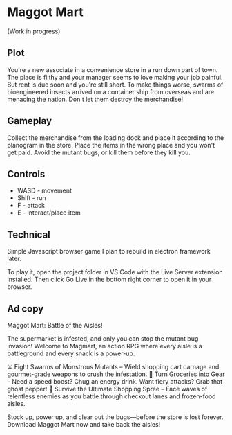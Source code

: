 # Maggot Mart

(Work in progress)

## Plot

You're a new associate in a convenience store in a run down part of town. The place is filthy and your manager seems to love making your job painful. But rent is due soon and you're still short. To make things worse, swarms of bioengineered insects arrived on a container ship from overseas and are menacing the nation. Don't let them destroy the merchandise!

## Gameplay

Collect the merchandise from the loading dock and place it according to the planogram in the store. Place the items in the wrong place and you won't get paid. Avoid the mutant bugs, or kill them before they kill you.

## Controls

- WASD - movement
- Shift - run
- F - attack
- E - interact/place item

## Technical

Simple Javascript browser game I plan to rebuild in electron framework later.

To play it, open the project folder in VS Code with the Live Server extension installed. Then click Go Live in the bottom right corner to open it in your browser.

## Ad copy

Maggot Mart: Battle of the Aisles!

The supermarket is infested, and only you can stop the mutant bug invasion! Welcome to Magmart, an action RPG where every aisle is a battleground and every snack is a power-up.

⚔ Fight Swarms of Monstrous Mutants – Wield shopping cart carnage and gourmet-grade weapons to crush the infestation. 🍎 Turn Groceries into Gear – Need a speed boost? Chug an energy drink. Want fiery attacks? Grab that ghost pepper! 🛒 Survive the Ultimate Shopping Spree – Face waves of relentless enemies as you battle through checkout lanes and frozen-food aisles.

Stock up, power up, and clear out the bugs—before the store is lost forever. Download Maggot Mart now and take back the aisles!
